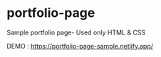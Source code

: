 # portfolio-page
Sample portfolio page- Used only HTML &amp; CSS

DEMO : https://portfolio-page-sample.netlify.app/ 

